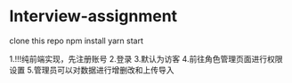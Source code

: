 # Interview-assignment

clone this repo
npm install
yarn start

1.!!!纯前端实现，先注册账号
2.登录
3.默认为访客
4.前往角色管理页面进行权限设置
5.管理员可以对数据进行增删改和上传导入